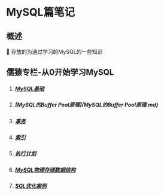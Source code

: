# MySQL篇笔记
##  概述
   🚀 存放的为通过学习的MySQL的一些知识
## 儒猿专栏-从0开始学习MySQL
1. ##### [MySQL基础](MySQL基础.md)
2. ##### [MySQL的Buffer Pool原理](MySQL的Buffer Pool原理.md)
3. ##### [事务](事务.md)
4. ##### [索引](索引.md)
5. ##### [执行计划](执行计划.md)
6. ##### [MySQL物理存储数据结构](MySQL物理存储数据结构.md)
7. ##### [SQL优化案例](SQL优化案例.md)